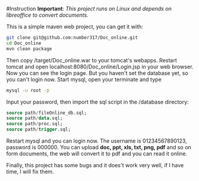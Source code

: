 #Instruction
**Important**: *This project runs on Linux and depends on libreoffice to convert documents.*

This is a simple maven web project, you can get it with:
```bash
git clone git@github.com:number317/Doc_online.git
cd Doc_online
mvn clean package
```
Then copy /target/Doc\_online.war to your tomcat's webapps. Restart tomcat and open localhost:8080/Doc\_online/Login.jsp in your web browser. Now you can see the login page. But you haven't set the database yet, so you can't login now. Start mysql, open your terminate and type
```bash
mysql -u root -p
```
Input your password, then import the sql script in the /database directory:
```sql
source path/fileOnline_db.sql;
source path/data.sql;
source path/proc.sql;
source path/trigger.sql;
```
Restart mysql and you can login now. The username is 01234567890123, password is 000000. You can upload **doc, ppt, xls, txt, png, pdf** and so on form documents, the web will convert it to pdf and you can read it online.

Finally, this project has some bugs and it does't work very well, if I have time, I will fix them.
